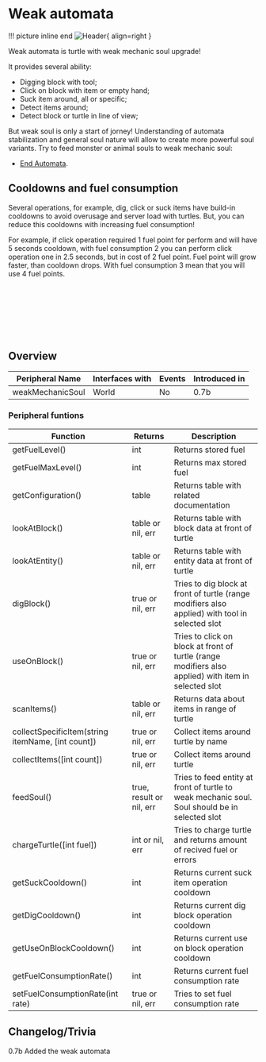 # Weak automata

!!! picture inline end
    ![Header](){ align=right }

Weak automata is turtle with weak mechanic soul upgrade!

It provides several ability:

- Digging block with tool;
- Click on block with item or empty hand;
- Suck item around, all or specific;
- Detect items around;
- Detect block or turtle in line of view;

But weak soul is only a start of jorney! Understanding of automata stabilization and general soul nature will allow to create more powerful soul variants. Try to feed monster or animal souls to weak mechanic soul:

- [End Automata](https://docs.srendi.de/turtles/end_automata/).

## Cooldowns and fuel consumption

Several operations, for example, dig, click or suck items have build-in cooldowns to avoid overusage and server load with turtles.
But, you can reduce this cooldowns with increasing fuel consumption!

For example, if click operation required 1 fuel point for perform and will have 5 seconds cooldown, with fuel consumption 2 you can perform click operation one in 2.5 seconds, but in cost of 2 fuel point. Fuel point will grow faster, than cooldown drops. With fuel consumption 3 mean that you will use 4 fuel points.

<br><br><br><br><br><br>

## Overview

| Peripheral Name           | Interfaces with | Events | Introduced in |
| ------------------------- | --------------- | ------ | ------------- |
| weakMechanicSoul          | World           | No     | 0.7b          |

### Peripheral funtions

| Function                                          | Returns                  | Description                                                                                          |
| ------------------------------------------------- | ------------------------ | ---------------------------------------------------------------------------------------------------- |
| getFuelLevel()                                    | int                      | Returns stored fuel                                                                                  |
| getFuelMaxLevel()                                 | int                      | Returns max stored fuel                                                                              |
| getConfiguration()                                | table                    | Returns table with related documentation                                                             |
| lookAtBlock()                                     | table or nil, err        | Returns table with block data at front of turtle                                                     |
| lookAtEntity()                                    | table or nil, err        | Returns table with entity data at front of turtle                                                    |
| digBlock()                                        | true or nil, err         | Tries to dig block at front of turtle (range modifiers also applied) with tool in selected slot      |
| useOnBlock()                                      | true or nil, err         | Tries to click on block at front of turtle (range modifiers also applied) with item in selected slot |
| scanItems()                                       | table or nil, err        | Returns data about items in range of turtle                                                          |
| collectSpecificItem(string itemName, [int count]) | true or nil, err         | Collect items around turtle by name                                                                  |
| collectItems([int count])                         | true or nil, err         | Collect items around turtle                                                                          |
| feedSoul()                                        | true, result or nil, err | Tries to feed entity at front of turtle to weak mechanic soul. Soul should be in selected slot       |
| chargeTurtle([int fuel])                          | int or nil, err          | Tries to charge turtle and returns amount of recived fuel or errors
| getSuckCooldown() | int | Returns current suck item operation cooldown |
| getDigCooldown() | int | Returns current dig block operation cooldown |
| getUseOnBlockCooldown() | int | Returns current use on block operation cooldown |
| getFuelConsumptionRate() | int | Returns current fuel consumption rate |
| setFuelConsumptionRate(int rate) | true or nil, err | Tries to set fuel consumption rate |

## Changelog/Trivia

0.7b
Added the weak automata
